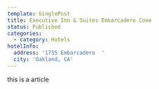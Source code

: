 ```yaml
---
template: SinglePost
title: Executive Inn & Suites Embarcadero Cove
status: Published
categories:
  - category: Hotels
hotelInfo:
  address: '1755 Embarcadero  '
  city: 'Oakland, CA'
---
```

this is a article
        
